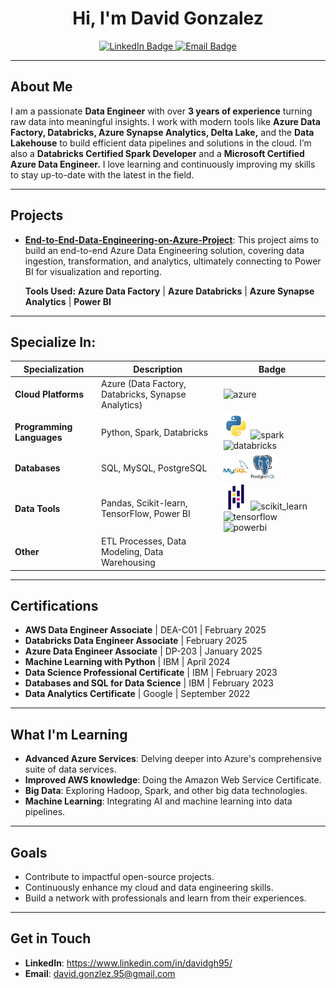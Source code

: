 <h1 align="center">Hi, I'm David Gonzalez</h1>

<div align="center">
  <a href="https://www.linkedin.com/in/davidgh95/">
    <img src="https://img.shields.io/static/v1?label=LinkedIn&message=Profile&color=blue&labelColor=d3d3d3" alt="LinkedIn Badge"/>
  </a>
  <a href="https://mail.google.com/mail/?view=cm&to=david.gonzalez.95@gmail.com" target="_blank">
    <img src="https://img.shields.io/static/v1?label=Contact&message=Email&color=f28b82&labelColor=d3d3d3" alt="Email Badge"/>
  </a>
</div>

---

## **About Me**

I am a passionate **Data Engineer** with over **3 years of experience** turning raw data into meaningful insights. I work with modern tools like **Azure Data Factory, Databricks, Azure Synapse Analytics, Delta Lake,** and the **Data Lakehouse** to build efficient data pipelines and solutions in the cloud. I’m also a **Databricks Certified Spark Developer** and a **Microsoft Certified Azure Data Engineer.** I love learning and continuously improving my skills to stay up-to-date with the latest in the field.

---

## **Projects**

- [**End-to-End-Data-Engineering-on-Azure-Project**](https://github.com/davidgonzalez95/End-to-End-Data-Engineering-on-Azure-Project): This project aims to build an end-to-end Azure Data Engineering solution, covering data ingestion, transformation, and analytics, ultimately connecting to Power BI for visualization and reporting.

  **Tools Used:** **Azure Data Factory** | **Azure Databricks** | **Azure Synapse Analytics** | **Power BI**

---

## Specialize In:

| **Specialization**            | Description                                         | **Badge**                              |
| ------------------------------| ----------------------------------------------------| ---------------------------------------|
| **Cloud Platforms**           | Azure (Data Factory, Databricks, Synapse Analytics) | <img src="https://www.vectorlogo.zone/logos/microsoft_azure/microsoft_azure-icon.svg" alt="azure" width="40" height="40" style="border: none;"/> |
| **Programming Languages**     | Python, Spark, Databricks                           | <img src="https://raw.githubusercontent.com/devicons/devicon/master/icons/python/python-original.svg" alt="python" width="40" height="40" style="border: none;"/> <img src="https://upload.wikimedia.org/wikipedia/commons/f/f3/Apache_Spark_logo.svg" alt="spark" width="40" height="40" style="border: none;"/> <img src="https://upload.wikimedia.org/wikipedia/commons/6/63/Databricks_Logo.png" alt="databricks" width="65" height="40" style="border: none;"/>|
| **Databases**                 | SQL, MySQL, PostgreSQL                               | <img src="https://raw.githubusercontent.com/devicons/devicon/master/icons/mysql/mysql-original-wordmark.svg" alt="mysql" width="40" height="40" style="border: none;"/> <img src="https://raw.githubusercontent.com/devicons/devicon/master/icons/postgresql/postgresql-original-wordmark.svg" alt="postgresql" width="40" height="40" style="border: none;"/> |
| **Data Tools**                | Pandas, Scikit-learn, TensorFlow, Power BI          | <img src="https://raw.githubusercontent.com/devicons/devicon/2ae2a900d2f041da66e950e4d48052658d850630/icons/pandas/pandas-original.svg" alt="pandas" width="40" height="40" style="border: none;"/> <img src="https://upload.wikimedia.org/wikipedia/commons/0/05/Scikit_learn_logo_small.svg" alt="scikit_learn" width="40" height="40" style="border: none;"/> <img src="https://www.vectorlogo.zone/logos/tensorflow/tensorflow-icon.svg" alt="tensorflow" width="40" height="40" style="border: none;"/> <img src="https://www.vectorlogo.zone/logos/microsoft_powerbi/microsoft_powerbi-icon.svg" alt="powerbi" width="40" height="40" style="border: none;"/> |
| **Other**                     | ETL Processes, Data Modeling, Data Warehousing      |                                        |

---

## **Certifications**

- **AWS Data Engineer Associate** | DEA-C01 | February 2025
- **Databricks Data Engineer Associate** | February 2025
- **Azure Data Engineer Associate** | DP-203 | January 2025
- **Machine Learning with Python** | IBM | April 2024
- **Data Science Professional Certificate** | IBM | February 2023
- **Databases and SQL for Data Science** | IBM | February 2023
- **Data Analytics Certificate** | Google | September 2022

---

## **What I'm Learning**

- **Advanced Azure Services**: Delving deeper into Azure's comprehensive suite of data services.
- **Improved AWS knowledge**: Doing the Amazon Web Service Certificate.
- **Big Data**: Exploring Hadoop, Spark, and other big data technologies.
- **Machine Learning**: Integrating AI and machine learning into data pipelines.

---

## **Goals**

- Contribute to impactful open-source projects.
- Continuously enhance my cloud and data engineering skills.
- Build a network with professionals and learn from their experiences.

---

## **Get in Touch**

- **LinkedIn**: https://www.linkedin.com/in/davidgh95/
- **Email**: david.gonzlez.95@gmail.com

